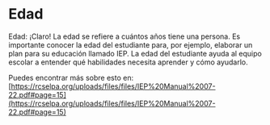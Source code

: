 # Edad
Edad: ¡Claro! La edad se refiere a cuántos años tiene una persona. Es importante conocer la edad del estudiante para, por ejemplo, elaborar un plan para su educación llamado IEP. La edad del estudiante ayuda al equipo escolar a entender qué habilidades necesita aprender y cómo ayudarlo.

Puedes encontrar más sobre esto en: [https://rcselpa.org/uploads/files/files/IEP%20Manual%2007-22.pdf#page=15](https://rcselpa.org/uploads/files/files/IEP%20Manual%2007-22.pdf#page=15)
